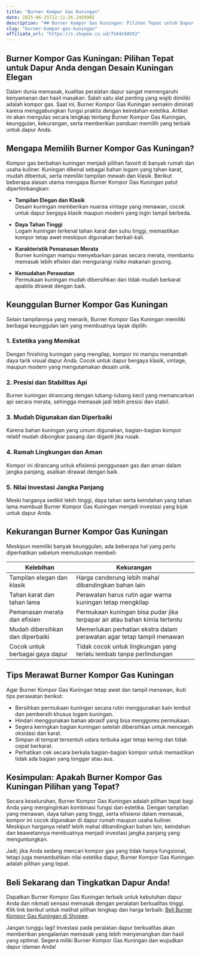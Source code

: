 ```yaml
---
title: "Burner Kompor Gas Kuningan"
date: 2025-06-25T22:11:26.245990Z
description: "## Burner Kompor Gas Kuningan: Pilihan Tepat untuk Dapur Anda dengan Desain Kuningan Elegan..."
slug: "burner-kompor-gas-kuningan"
affiliate_url: "https://s.shopee.co.id/7V44C68VX2"
---
```

## Burner Kompor Gas Kuningan: Pilihan Tepat untuk Dapur Anda dengan Desain Kuningan Elegan

Dalam dunia memasak, kualitas peralatan dapur sangat memengaruhi kenyamanan dan hasil masakan. Salah satu alat penting yang wajib dimiliki adalah kompor gas. Saat ini, Burner Kompor Gas Kuningan semakin diminati karena menggabungkan fungsi praktis dengan keindahan estetika. Artikel ini akan mengulas secara lengkap tentang Burner Kompor Gas Kuningan, keunggulan, kekurangan, serta memberikan panduan memilih yang terbaik untuk dapur Anda.

## Mengapa Memilih Burner Kompor Gas Kuningan?

Kompor gas berbahan kuningan menjadi pilihan favorit di banyak rumah dan usaha kuliner. Kuningan dikenal sebagai bahan logam yang tahan karat, mudah dibentuk, serta memiliki tampilan mewah dan klasik. Berikut beberapa alasan utama mengapa Burner Kompor Gas Kuningan patut dipertimbangkan:

- **Tampilan Elegan dan Klasik**  
  Desain kuningan memberikan nuansa vintage yang menawan, cocok untuk dapur bergaya klasik maupun modern yang ingin tampil berbeda.

- **Daya Tahan Tinggi**  
  Logam kuningan terkenal tahan karat dan suhu tinggi, memastikan kompor tetap awet meskipun digunakan berkali-kali.

- **Karakteristik Pemanasan Merata**  
  Burner kuningan mampu menyebarkan panas secara merata, membantu memasak lebih efisien dan mengurangi risiko makanan gosong.

- **Kemudahan Perawatan**  
  Permukaan kuningan mudah dibersihkan dan tidak mudah berkarat apabila dirawat dengan baik.

## Keunggulan Burner Kompor Gas Kuningan

Selain tampilannya yang menarik, Burner Kompor Gas Kuningan memiliki berbagai keunggulan lain yang membuatnya layak dipilih:

### 1. Estetika yang Memikat

Dengan finishing kuningan yang mengilap, kompor ini mampu menambah daya tarik visual dapur Anda. Cocok untuk dapur bergaya klasik, vintage, maupun modern yang mengutamakan desain unik.

### 2. Presisi dan Stabilitas Api

Burner kuningan dirancang dengan lubang-lubang kecil yang memancarkan api secara merata, sehingga memasak jadi lebih presisi dan stabil.

### 3. Mudah Digunakan dan Diperbaiki

Karena bahan kuningan yang umum digunakan, bagian-bagian kompor relatif mudah dibongkar pasang dan diganti jika rusak.

### 4. Ramah Lingkungan dan Aman

Kompor ini dirancang untuk efisiensi penggunaan gas dan aman dalam jangka panjang, asalkan dirawat dengan baik.

### 5. Nilai Investasi Jangka Panjang

Meski harganya sedikit lebih tinggi, daya tahan serta keindahan yang tahan lama membuat Burner Kompor Gas Kuningan menjadi investasi yang bijak untuk dapur Anda.

## Kekurangan Burner Kompor Gas Kuningan

Meskipun memiliki banyak keunggulan, ada beberapa hal yang perlu diperhatikan sebelum memutuskan membeli:

| Kelebihan                                    | Kekurangan                                              |
|----------------------------------------------|---------------------------------------------------------|
| Tampilan elegan dan klasik                   | Harga cenderung lebih mahal dibandingkan bahan lain   |
| Tahan karat dan tahan lama                   | Perawatan harus rutin agar warna kuningan tetap mengkilap |
| Pemanasan merata dan efisien                 | Permukaan kuningan bisa pudar jika terpapar air atau bahan kimia tertentu |
| Mudah dibersihkan dan diperbaiki           | Memerlukan perhatian ekstra dalam perawatan agar tetap tampil menawan |
| Cocok untuk berbagai gaya dapur             | Tidak cocok untuk lingkungan yang terlalu lembab tanpa perlindungan |

## Tips Merawat Burner Kompor Gas Kuningan

Agar Burner Kompor Gas Kuningan tetap awet dan tampil menawan, ikuti tips perawatan berikut:

- Bersihkan permukaan kuningan secara rutin menggunakan kain lembut dan pembersih khusus logam kuningan.
- Hindari menggunakan bahan abrasif yang bisa menggores permukaan.
- Segera keringkan bagian kuningan setelah dibersihkan untuk mencegah oksidasi dan karat.
- Simpan di tempat tersentuh udara terbuka agar tetap kering dan tidak cepat berkarat.
- Perhatikan cek secara berkala bagian-bagian kompor untuk memastikan tidak ada bagian yang longgar atau aus.

## Kesimpulan: Apakah Burner Kompor Gas Kuningan Pilihan yang Tepat?

Secara keseluruhan, Burner Kompor Gas Kuningan adalah pilihan tepat bagi Anda yang menginginkan kombinasi fungsi dan estetika. Dengan tampilan yang menawan, daya tahan yang tinggi, serta efisiensi dalam memasak, kompor ini cocok digunakan di dapur rumah maupun usaha kuliner. Meskipun harganya relatif lebih mahal dibandingkan bahan lain, keindahan dan keawetannya membuatnya menjadi investasi jangka panjang yang menguntungkan.

Jadi, jika Anda sedang mencari kompor gas yang tidak hanya fungsional, tetapi juga menambahkan nilai estetika dapur, Burner Kompor Gas Kuningan adalah pilihan yang tepat.

## Beli Sekarang dan Tingkatkan Dapur Anda!

Dapatkan Burner Kompor Gas Kuningan terbaik untuk kebutuhan dapur Anda dan nikmati sensasi memasak dengan peralatan berkualitas tinggi. Klik link berikut untuk melihat pilihan lengkap dan harga terbaik: [Beli Burner Kompor Gas Kuningan di Shopee](https://s.shopee.co.id/7V44C68VX2).

Jangan tunggu lagi! Investasi pada peralatan dapur berkualitas akan memberikan pengalaman memasak yang lebih menyenangkan dan hasil yang optimal. Segera miliki Burner Kompor Gas Kuningan dan wujudkan dapur idaman Anda!